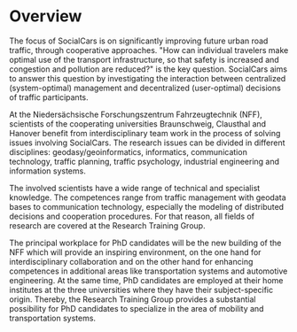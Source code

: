 # Overview

The focus of SocialCars is on significantly improving future urban road traffic, through cooperative approaches. "How can individual travelers make optimal use of the transport infrastructure, so that safety is increased and congestion and pollution are reduced?" is the key question. SocialCars aims to answer this question by investigating the interaction between centralized (system-optimal) management and decentralized (user-optimal) decisions of traffic participants.

At the Niedersächsische Forschungszentrum Fahrzeugtechnik (NFF), scientists of the cooperating universities Braunschweig, Clausthal and Hanover benefit from interdisciplinary team work in the process of solving issues involving SocialCars. The research issues can be divided in different disciplines: geodasy/geoinformatics, informatics, communication technology, traffic planning, traffic psychology, industrial engineering and information systems.

The involved scientists have a wide range of technical and specialist knowledge. The competences range from traffic management with geodata bases to communication technology, especially the modeling of distributed decisions and cooperation procedures. For that reason, all fields of research are covered at the Research Training Group.

The principal workplace for PhD candidates will be the new building of the NFF which will provide an inspiring environment, on the one hand for interdisciplinary collaboration and on the other hand for enhancing competences in additional areas like transportation systems and automotive engineering. At the same time, PhD candidates are employed at their home institutes at the three universities where they have their subject-specific origin. Thereby, the Research Training Group provides a substantial possibility for PhD candidates to specialize in the area of mobility and transportation systems.
